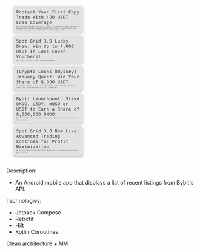 [<img src="images/scr1app.jpg" align="center"
width="200"
    hspace="10" vspace="10">](images/scr1app.jpg)

Description:
- An Android mobile app that displays a list of recent listings from Bybit's API.

Technologies:
- Jetpack Compose
- Retrofit
- Hilt
- Kotlin Coroutines 

Clean architecture + MVI
